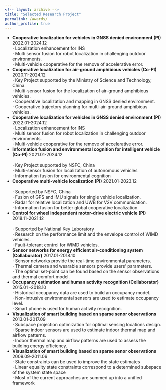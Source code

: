 ```yaml
---
<!-- layout: archive -->
title: "Selected Research Project"
permalink: /awards/
author_profile: true
---
```

* **Cooperative localization for vehicles in GNSS denied environment (PI)** 2022.01-2024.12
       <br> **·** Localization enhancement for INS
       <br> **·** Multi sensor fusion for robot localization in challenging outdoor environments.
       <br> **·** Multi-vehicle cooperative for the remove of accelerative error.
* **Cooperative localization for air-ground amphibious vehicles (Co-PI)** 2020.11-2024.12
       <br> **·** Key Project supported by the Ministry of Science and Technology, China.
       <br> **·** Multi-sensor fusion for the localization of air-ground amphibious vehicles.
       <br> **·** Cooperative localization and mapping in GNSS denied environment.
       <br> **·** Cooperative trajectory planning for multi-air-ground amphibious vehicles.
* **Cooperative localization for vehicles in GNSS denied environment (PI)** 2022.01-2024.12
       <br> **·** Localization enhancement for INS
       <br> **·** Multi sensor fusion for robot localization in challenging outdoor environments.
       <br> **·** Multi-vehicle cooperative for the remove of accelerative error.      
* **Information fusion and environmental cognition for intelligent vehicle (Co-PI)** 2021.01-2024.12    
       <br> **·** Key Project supported by NSFC, China
       <br> **·** Multi-sensor fusion for localization of autonomous vehicles
       <br> **·** Information fusion for environmental cognition
* **Cooperative multi-vehicle localization (PI)** 2021.01-2023.12   
       <br> **·** Supported by NSFC, China
       <br> **·** Fusion of GPS and IMU signals for single vehicle localization.
       <br> **·** Radar for relative localization and UWB for V2V communication.
       <br> **·** Information fusion for better global cooperative localization. 
* **Control for wheel independent motor-drive electric vehicle (PI)** 2018.11-2021.12  
       <br> **·** Supported by National Key Laboratory
       <br> **·** Research on the performance limit and the envelope control of WIMD vehicles.
       <br> **·** Fault-tolerant control for WIMD vehicles.
* **Sensor networks for energy efficient air-conditioning system (Collaborator)** 2017.01-2018.10
       <br> **·** Sensor networks provide the real-time environmental parameters.
       <br> **·** Thermal camera and wearable sensors provide users’ parameters.
       <br> **·** The optimal set-point can be found based on the sensor observations and thermal comfort model.
* **Occupancy estimation and human activity recognition (Collaborator)** 2015.01 -2018.10
       <br> **·** Historical occupancy data are used to build an occupancy model.
       <br> **·** Non-intrusive environmental sensors are used to estimate occupancy level.
       <br> **·** Smart phone is used for human activity recognition.
* **Visualization of smart building based on sparse senor observations** 2013.01-2017.09
       <br> **·** Subspace projection optimization for optimal sensing locations design.
       <br> **·** Sparse indoor sensors are used to estimate indoor thermal map and airflow patterns.
       <br> **·** Indoor thermal map and airflow patterns are used to assess the building energy efficiency.   
* **Visualization of smart building based on sparse senor observations**  2009.09-2011.06
       <br> **·** State constraints can be used to improve the state estimates
       <br> **·** Linear equality state constraints correspond to a determined subspace of the system state space
       <br> **·** Most of the current approaches are summed up into a unified framework   
       
